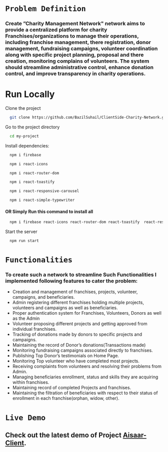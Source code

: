 # `Problem Definition`
### Create ”Charity Management Network" network aims to provide a centralized platform for charity Franchises/organizations to manage their operations, including franchise management, there registration, donor management, fundraising campaigns, volunteer coordination along with specific project planning, proposal and there creation, monitoring complains of volunteers. The system should streamline administrative control, enhance donation control, and improve transparency in charity operations. 

# Run Locally
 Clone the project
```bash
  git clone https://github.com/BazilSuhail/ClientSide-Charity-Network.git
```
Go to the project directory

```bash
  cd my-project
```
Install dependencies:
```bash
  npm i firebase
```
```bash
  npm i react-icons
```
```bash
  npm i react-router-dom
```
```bash
  npm i react-toastify
```
```bash
  npm i react-responsive-carousel
```
```bash
  npm i react-simple-typewriter
```
#### OR Simply Run this command to install all
```bash
  npm i firebase react-icons react-router-dom react-toastify  react-responsive-carousel react-simple-typewriter
```
Start the server

```bash
  npm run start
```

# `Functionalities`
### To create such a network to streamline Such Functionalities I implemented following features to cater the problem:
- Creation and management of franchises, projects, volunteer, campaigns, and beneficiaries.
- Admin registering different franchises holding multiple projects, volunteers and campaigns as well as beneficiaries. 
- Proper authentication system for Franchises, Volunteers, Donors as well as the Admin
- Volunteer proposing different projects and getting approved from individual franchises. 
- Tracking of donations made by donors to specific projects and campaigns. 
- Maintaining the record of Donor’s donations(Transactions made)
- Monitoring fundraising campaigns associated directly to franchises. 
- Publishing Top Donor’s testimonials on Home Page.
- Monitoring Top volunteer who have completed most projects.
- Receiving complaints from volunteers and resolving their problems from Admin.
- Managing beneficiaries enrollment, status and skills they are acquiring within franchises.
- Maintaining record of completed Projects and franchises.  
- Maintaining the filtration of beneficiaries with respect to their status of enrollment in each franchise(orphan, widow, other). 

# `Live Demo` 
## Check out the latest demo of Project [Aisaar-Client](https://aisaar.netlify.app). 
 
